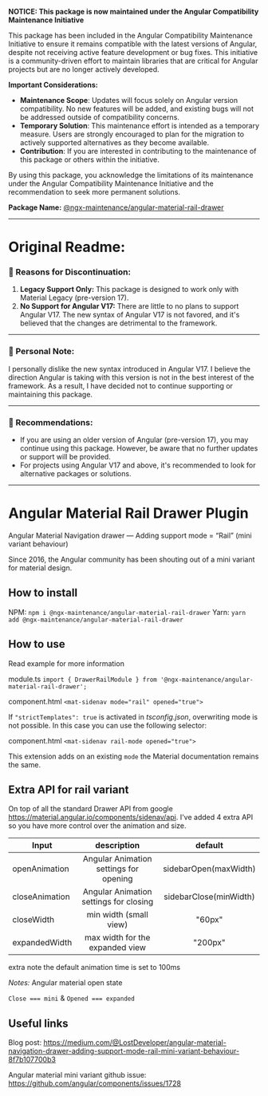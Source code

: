 **NOTICE: This package is now maintained under the Angular Compatibility Maintenance Initiative**

This package has been included in the Angular Compatibility Maintenance Initiative to ensure it remains compatible with the latest versions of Angular, despite not receiving active feature development or bug fixes. This initiative is a community-driven effort to maintain libraries that are critical for Angular projects but are no longer actively developed.

**Important Considerations:**
- **Maintenance Scope**: Updates will focus solely on Angular version compatibility. No new features will be added, and existing bugs will not be addressed outside of compatibility concerns.
- **Temporary Solution**: This maintenance effort is intended as a temporary measure. Users are strongly encouraged to plan for the migration to actively supported alternatives as they become available.
- **Contribution**: If you are interested in contributing to the maintenance of this package or others within the initiative.

By using this package, you acknowledge the limitations of its maintenance under the Angular Compatibility Maintenance Initiative and the recommendation to seek more permanent solutions.

**Package Name:** [@ngx-maintenance/angular-material-rail-drawer](https://npmjs.com/package/@ngx-maintenance/angular-material-rail-drawer)

---

# Original Readme:

### 🚫 Reasons for Discontinuation:

1. **Legacy Support Only:** This package is designed to work only with Material Legacy (pre-version 17).
2. **No Support for Angular V17:** There are little to no plans to support Angular V17. The new syntax of Angular V17 is not favored, and it's believed that the changes are detrimental to the framework.

---

### 📣 Personal Note:

I personally dislike the new syntax introduced in Angular V17. I believe the direction Angular is taking with this version is not in the best interest of the framework. As a result, I have decided not to continue supporting or maintaining this package.

---

### 📌 Recommendations:

- If you are using an older version of Angular (pre-version 17), you may continue using this package. However, be aware that no further updates or support will be provided.
- For projects using Angular V17 and above, it's recommended to look for alternative packages or solutions.

---

# Angular Material Rail Drawer Plugin

Angular Material Navigation drawer — Adding support mode = “Rail” (mini variant behaviour)

Since 2016, the Angular community has been shouting out of a mini variant for material design.

## How to install

NPM:
`npm i @ngx-maintenance/angular-material-rail-drawer`
Yarn:
`yarn add @ngx-maintenance/angular-material-rail-drawer`

## How to use

Read example for more information

module.ts
`import { DrawerRailModule } from '@ngx-maintenance/angular-material-rail-drawer';`

component.html
`<mat-sidenav mode="rail" opened="true">`

If `"strictTemplates": true` is activated in _tsconfig.json_, overwriting mode is not possible. In this case you can use the following selector:

component.html
`<mat-sidenav rail-mode opened="true">`

This extension adds on an existing `mode` the Material documentation remains the same.

## Extra API for rail variant

On top of all the standard Drawer API from google https://material.angular.io/components/sidenav/api. I've added 4 extra API so you have more control over the animation and size.

| Input          |              description               |        default         |
| -------------- | :------------------------------------: | :--------------------: |
| openAnimation  | Angular Animation settings for opening | sidebarOpen(maxWidth)  |
| closeAnimation | Angular Animation settings for closing | sidebarClose(minWidth) |
| closeWidth     |         min width (small view)         |         "60px"         |
| expandedWidth  |    max width for the expanded view     |        "200px"         |

extra note the default animation time is set to 100ms

_Notes:_
Angular material open state

`Close === mini` & `Opened === expanded`

## Useful links

Blog post:
https://medium.com/@LostDeveloper/angular-material-navigation-drawer-adding-support-mode-rail-mini-variant-behaviour-8f7b107700b3

Angular material mini variant github issue:
https://github.com/angular/components/issues/1728
